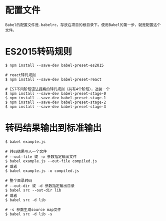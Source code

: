 
# 配置文件
    Babel的配置文件是.babelrc，存放在项目的根目录下。使用Babel的第一步，就是配置这个文件。


# ES2015转码规则
    $ npm install --save-dev babel-preset-es2015

    # react转码规则
    $ npm install --save-dev babel-preset-react

    # ES7不同阶段语法提案的转码规则（共有4个阶段），选装一个
    $ npm install --save-dev babel-preset-stage-0
    $ npm install --save-dev babel-preset-stage-1
    $ npm install --save-dev babel-preset-stage-2
    $ npm install --save-dev babel-preset-stage-3

# 转码结果输出到标准输出
    $ babel example.js

    # 转码结果写入一个文件
    # --out-file 或 -o 参数指定输出文件
    $ babel example.js --out-file compiled.js
    # 或者
    $ babel example.js -o compiled.js

    # 整个目录转码
    # --out-dir 或 -d 参数指定输出目录
    $ babel src --out-dir lib
    # 或者
    $ babel src -d lib

    # -s 参数生成source map文件
    $ babel src -d lib -s